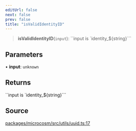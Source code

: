 ```yaml
---
editUrl: false
next: false
prev: false
title: "isValidIdentityID"
---
```


> **isValidIdentityID**(`input`): ``input is `identity_${string}```

## Parameters

• **input**: `unknown`

## Returns

``input is `identity_${string}```

## Source

[packages/microcosm/src/utils/uuid.ts:17](https://github.com/nodenogg-in/alpha-p2p/blob/d624cf9b15dbfd7fc2661f690e3277335e5f9583/packages/microcosm/src/utils/uuid.ts#L17)
